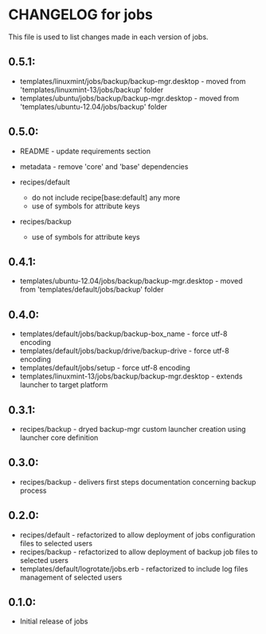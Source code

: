# CHANGELOG for jobs

This file is used to list changes made in each version of jobs.

## 0.5.1:

* templates/linuxmint/jobs/backup/backup-mgr.desktop - moved from 'templates/linuxmint-13/jobs/backup' folder
* templates/ubuntu/jobs/backup/backup-mgr.desktop    - moved from 'templates/ubuntu-12.04/jobs/backup' folder

## 0.5.0:

* README   - update requirements section
* metadata - remove 'core' and 'base' dependencies

* recipes/default

  - do not include recipe[base:default] any more
  - use of symbols for attribute keys

* recipes/backup

  - use of symbols for attribute keys

## 0.4.1:

* templates/ubuntu-12.04/jobs/backup/backup-mgr.desktop - moved from 'templates/default/jobs/backup' folder

## 0.4.0:

* templates/default/jobs/backup/backup-box_name    - force utf-8 encoding
* templates/default/jobs/backup/drive/backup-drive - force utf-8 encoding
* templates/default/jobs/setup                     - force utf-8 encoding
* templates/linuxmint-13/jobs/backup/backup-mgr.desktop - extends launcher to target platform

## 0.3.1:

* recipes/backup - dryed backup-mgr custom launcher creation using launcher core definition

## 0.3.0:

* recipes/backup - delivers first steps documentation concerning backup process

## 0.2.0:

* recipes/default - refactorized to allow deployment of jobs configuration files to selected users
* recipes/backup  - refactorized to allow deployment of backup job files to selected users
* templates/default/logrotate/jobs.erb - refactorized to include log files management of selected users

## 0.1.0:

* Initial release of jobs


